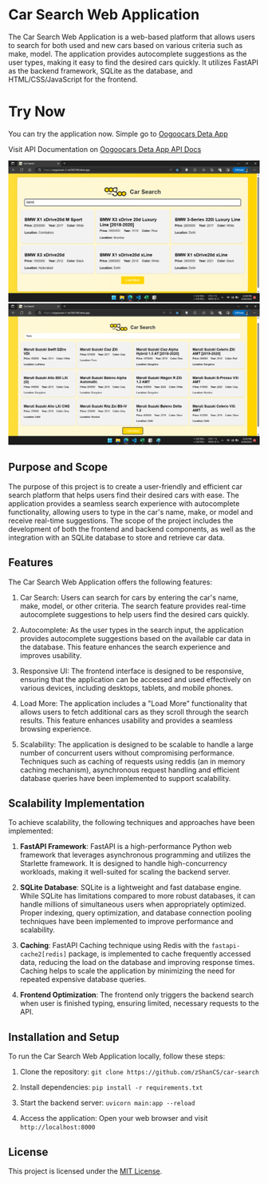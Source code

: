 # Car Search Web Application

The Car Search Web Application is a web-based platform that allows users to search for both used and new cars based on various criteria such as make, model. The application provides autocomplete suggestions as the user types, making it easy to find the desired cars quickly. It utilizes FastAPI as the backend framework, SQLite as the database, and HTML/CSS/JavaScript for the frontend.

# Try Now
You can try the application now. Simple go to [Oogoocars Deta App](https://oogoocars-1-w2365740.deta.app/)

Visit API Documentation on [Oogoocars Deta App API Docs](https://oogoocars-1-w2365740.deta.app/docs/)

![image](/media/sc3.png) 
![image](/media/sc4.png) 
## Purpose and Scope

The purpose of this project is to create a user-friendly and efficient car search platform that helps users find their desired cars with ease. The application provides a seamless search experience with autocomplete functionality, allowing users to type in the car's name, make, or model and receive real-time suggestions. The scope of the project includes the development of both the frontend and backend components, as well as the integration with an SQLite database to store and retrieve car data.

## Features

The Car Search Web Application offers the following features:

1. Car Search: Users can search for cars by entering the car's name, make, model, or other criteria. The search feature provides real-time autocomplete suggestions to help users find the desired cars quickly.

2. Autocomplete: As the user types in the search input, the application provides autocomplete suggestions based on the available car data in the database. This feature enhances the search experience and improves usability.

3. Responsive UI: The frontend interface is designed to be responsive, ensuring that the application can be accessed and used effectively on various devices, including desktops, tablets, and mobile phones.

4. Load More: The application includes a "Load More" functionality that allows users to fetch additional cars as they scroll through the search results. This feature enhances usability and provides a seamless browsing experience.

5. Scalability: The application is designed to be scalable to handle a large number of concurrent users without compromising performance. Techniques such as caching of requests using reddis (an in memory caching mechanism), asynchronous request handling and efficient database queries have been implemented to support scalability.

## Scalability Implementation

To achieve scalability, the following techniques and approaches have been implemented:

1. **FastAPI Framework**: FastAPI is a high-performance Python web framework that leverages asynchronous programming and utilizes the Starlette framework. It is designed to handle high-concurrency workloads, making it well-suited for scaling the backend server.

2. **SQLite Database**: SQLite is a lightweight and fast database engine. While SQLite has limitations compared to more robust databases, it can handle millions of simultaneous users when appropriately optimized. Proper indexing, query optimization, and database connection pooling techniques have been implemented to improve performance and scalability.

3. **Caching**: FastAPI Caching technique using Redis with the `fastapi-cache2[redis]` package, is implemented to cache frequently accessed data, reducing the load on the database and improving response times. Caching helps to scale the application by minimizing the need for repeated expensive database queries.

4. **Frontend Optimization**: The frontend only triggers the backend search when user is finished typing, ensuring limited, necessary requests to  the API.

## Installation and Setup

To run the Car Search Web Application locally, follow these steps:

1. Clone the repository: `git clone https://github.com/zShanCS/car-search`

2. Install dependencies: `pip install -r requirements.txt`

3. Start the backend server: `uvicorn main:app --reload`

4. Access the application: Open your web browser and visit `http://localhost:8000`


## License

This project is licensed under the [MIT License](./LICENSE).
